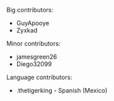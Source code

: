 Big contributors:
- GuyApooye
- Zyxkad

Minor contributors:
- jamesgreen26
- Diego32099

Language contributors:
- .thetigerking - Spanish (Mexico)